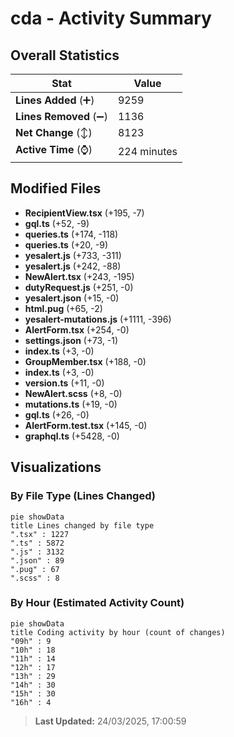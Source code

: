 # cda - Activity Summary 

## Overall Statistics

| Stat                   | Value                                                             |
| ---------------------- | ----------------------------------------------------------------- |
| **Lines Added** (➕)   | 9259                                          |
| **Lines Removed** (➖) | 1136                                        |
| **Net Change** (↕)    | 8123                |
| **Active Time** (⌚)   | 224 minutes |


## Modified Files
- **RecipientView.tsx** (+195, -7)
- **gql.ts** (+52, -9)
- **queries.ts** (+174, -118)
- **queries.ts** (+20, -9)
- **yesalert.js** (+733, -311)
- **yesalert.js** (+242, -88)
- **NewAlert.tsx** (+243, -195)
- **dutyRequest.js** (+251, -0)
- **yesalert.json** (+15, -0)
- **html.pug** (+65, -2)
- **yesalert-mutations.js** (+1111, -396)
- **AlertForm.tsx** (+254, -0)
- **settings.json** (+73, -1)
- **index.ts** (+3, -0)
- **GroupMember.tsx** (+188, -0)
- **index.ts** (+3, -0)
- **version.ts** (+11, -0)
- **NewAlert.scss** (+8, -0)
- **mutations.ts** (+19, -0)
- **gql.ts** (+26, -0)
- **AlertForm.test.tsx** (+145, -0)
- **graphql.ts** (+5428, -0)

## Visualizations

### By File Type (Lines Changed)

```mermaid
pie showData
title Lines changed by file type
".tsx" : 1227
".ts" : 5872
".js" : 3132
".json" : 89
".pug" : 67
".scss" : 8
```

### By Hour (Estimated Activity Count)

```mermaid
pie showData
title Coding activity by hour (count of changes)
"09h" : 9
"10h" : 18
"11h" : 14
"12h" : 17
"13h" : 29
"14h" : 30
"15h" : 30
"16h" : 4
```


> **Last Updated:** 24/03/2025, 17:00:59